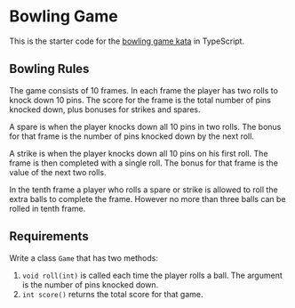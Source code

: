 # Bowling Game 

This is the starter code for the [bowling game kata](https://kata-log.rocks/bowling-game-kata) in TypeScript.

## Bowling Rules

The game consists of 10 frames. In each frame the player has two rolls to knock down 10 pins. The score for the frame is the total number of pins knocked
down, plus bonuses for strikes and spares.

A spare is when the player knocks down all 10 pins in two rolls. The bonus for that frame is the number of pins knocked down by the next roll.

A strike is when the player knocks down all 10 pins on his first roll. The frame is then completed with a single roll. The bonus for that frame is the value of the next two rolls.

In the tenth frame a player who rolls a spare or strike is allowed to roll the extra balls to complete the frame. However no more than three balls can be rolled in tenth frame.

## Requirements

Write a class `Game` that has two methods:

1. `void roll(int)` is called each time the player rolls a ball. The argument is the number of pins knocked down.
2. `int score()` returns the total score for that game.
